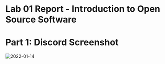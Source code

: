 # Lab 01 Report - Introduction to Open Source Software

# Part 1: Discord Screenshot
![2022-01-14](https://user-images.githubusercontent.com/86938356/149560208-66728875-f8b8-4e30-8f76-20584c2810a1.png)
